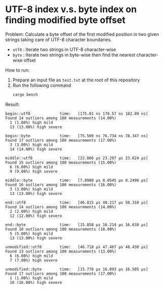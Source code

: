 UTF-8 index v.s. byte index on finding modified byte offset
===========================================================

Problem: Calculate a byte offset of the first modified position in two given strings taking care of UTF-8 character boundaries.

- `utf8` : Iterate two strings in UTF-8 character-wise
- `byte` : Iterate two strings in byte-wise then find the nearest character-wise offset

How to run:

1. Prepare an input file as `test.txt` at the root of this repository
2. Run the following command
   ```sh
   cargo bench
   ```

Result:

```
begin::utf8             time:   [175.01 ns 178.57 ns 182.80 ns]
Found 14 outliers among 100 measurements (14.00%)
  1 (1.00%) high mild
  13 (13.00%) high severe

begin::byte             time:   [75.509 ns 76.734 ns 78.347 ns]
Found 17 outliers among 100 measurements (17.00%)
  3 (3.00%) high mild
  14 (14.00%) high severe

middle::utf8            time:   [22.866 µs 23.207 µs 23.624 µs]
Found 15 outliers among 100 measurements (15.00%)
  6 (6.00%) high mild
  9 (9.00%) high severe

middle::byte            time:   [7.8988 µs 8.0545 µs 8.2496 µs]
Found 16 outliers among 100 measurements (16.00%)
  3 (3.00%) high mild
  13 (13.00%) high severe

end::utf8               time:   [46.815 µs 48.217 µs 50.310 µs]
Found 14 outliers among 100 measurements (14.00%)
  2 (2.00%) high mild
  12 (12.00%) high severe

end::byte               time:   [15.858 µs 16.214 µs 16.638 µs]
Found 18 outliers among 100 measurements (18.00%)
  5 (5.00%) high mild
  13 (13.00%) high severe

unmodified::utf8        time:   [46.718 µs 47.467 µs 48.430 µs]
Found 13 outliers among 100 measurements (13.00%)
  6 (6.00%) high mild
  7 (7.00%) high severe

unmodified::byte        time:   [15.776 µs 16.093 µs 16.505 µs]
Found 17 outliers among 100 measurements (17.00%)
  1 (1.00%) high mild
  16 (16.00%) high severe
```
